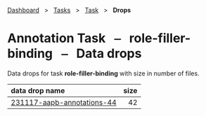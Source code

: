 [Dashboard](../../../index.md)  &nbsp; > &nbsp; [Tasks](../../index.md)  &nbsp; > &nbsp; [Task](../index.md)  &nbsp; > &nbsp; **Drops** 

# Annotation Task &nbsp; ⎯ &nbsp; role-filler-binding &nbsp; ⎯ &nbsp; Data drops

Data drops for task **role-filler-binding** with size in number of files.

| data drop name | size |
| :------ | ------: |
| [231117-aapb-annotations-44](231117-aapb-annotations-44.md) | 42 |
